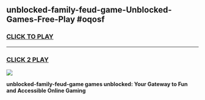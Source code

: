 
## unblocked-family-feud-game-Unblocked-Games-Free-Play #oqosf
<h3>
<a href="https://us.freeplayer.one?title=unblocked-family-feud-game&ref=9M">CLICK TO PLAY</a></h3>
<hr>

<h3>
<a href="https://us.freeplayer.one?title=unblocked-family-feud-game&ref=9M">CLICK 2 PLAY</a>
  
</h3>

<a href="https://us.freeplayer.one?title=unblocked-family-feud-game&ref=9M"><img src="https://clearcache.store/games.png"></a>


**unblocked-family-feud-game games unblocked: Your Gateway to Fun and Accessible Online Gaming**
